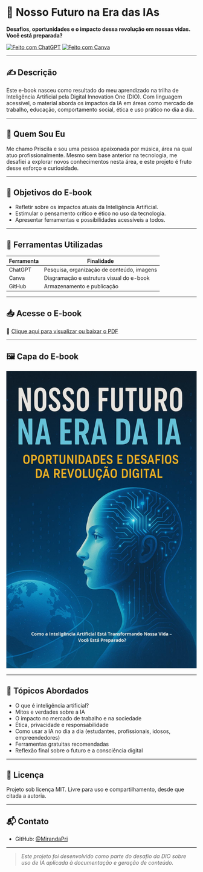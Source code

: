 # 📘 Nosso Futuro na Era das IAs

**Desafios, oportunidades e o impacto dessa revolução em nossas vidas. Você está preparada?**

[![Feito com ChatGPT](https://img.shields.io/badge/Criado%20com-ChatGPT-blueviolet?style=for-the-badge&logo=openai)](https://openai.com/chatgpt)
[![Feito com Canva](https://img.shields.io/badge/Design%20com-Canva-00C4CC?style=for-the-badge&logo=canva)](https://www.canva.com/)

---

## ✍️ Descrição

Este e-book nasceu como resultado do meu aprendizado na trilha de Inteligência Artificial pela Digital Innovation One (DIO). Com linguagem acessível, o material aborda os impactos da IA em áreas como mercado de trabalho, educação, comportamento social, ética e uso prático no dia a dia.

---

## 👤 Quem Sou Eu

Me chamo Priscila e sou uma pessoa apaixonada por música, área na qual atuo profissionalmente. Mesmo sem base anterior na tecnologia, me desafiei a explorar novos conhecimentos nesta área, e este projeto é fruto desse esforço e curiosidade.

---

## 🎯 Objetivos do E-book

- Refletir sobre os impactos atuais da Inteligência Artificial.
- Estimular o pensamento crítico e ético no uso da tecnologia.
- Apresentar ferramentas e possibilidades acessíveis a todos.

---

## 🧠 Ferramentas Utilizadas

| Ferramenta     | Finalidade                                  |
|----------------|----------------------------------------------|
| ChatGPT        | Pesquisa, organização de conteúdo, imagens   |
| Canva          | Diagramação e estrutura visual do e-book     |
| GitHub         | Armazenamento e publicação                   |

---

## 📥 Acesse o E-book

📄 [Clique aqui para visualizar ou baixar o PDF]([./ebook.pdf](https://github.com/MirandaPri/DesafioDIO1/commit/951aa2b2e9d460972845bdcd64df0ad0ea2fbe83))

---

## 🖼️ Capa do E-book

![Capa do e-book](capa-ebook.jpg)

---

## 📌 Tópicos Abordados

- O que é inteligência artificial?
- Mitos e verdades sobre a IA
- O impacto no mercado de trabalho e na sociedade
- Ética, privacidade e responsabilidade
- Como usar a IA no dia a dia (estudantes, profissionais, idosos, empreendedores)
- Ferramentas gratuitas recomendadas
- Reflexão final sobre o futuro e a consciência digital

---

## 🧾 Licença

Projeto sob licença MIT. Livre para uso e compartilhamento, desde que citada a autoria.

---

## 📬 Contato

- GitHub: [@MirandaPri](https://github.com/MirandaPri)

---

> _Este projeto foi desenvolvido como parte do desafio da DIO sobre uso de IA aplicada à documentação e geração de conteúdo._
